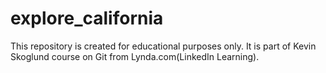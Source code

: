 # explore_california
This repository is created for educational purposes only.
It is part of Kevin Skoglund course on Git from Lynda.com(LinkedIn Learning).
